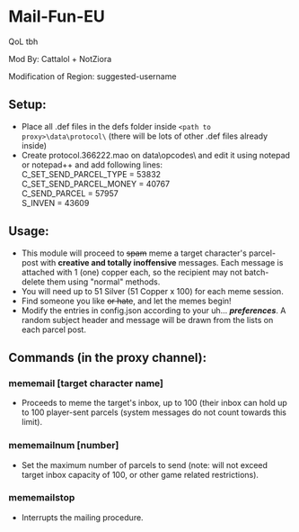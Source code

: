 # Mail-Fun-EU

QoL tbh 

Mod By: Cattalol + NotZiora

Modification of Region: suggested-username

## Setup:
- Place all .def files in the defs folder inside `<path to proxy>\data\protocol\` (there will be lots of other .def files already inside)
- Create protocol.366222.mao on data\opcodes\ and edit it using notepad or notepad++ and add following lines:<br>
C_SET_SEND_PARCEL_TYPE = 53832<br>
C_SET_SEND_PARCEL_MONEY = 40767<br>
C_SEND_PARCEL = 57957<br>
S_INVEN = 43609<br>

## Usage:
- This module will proceed to ~~spam~~ meme a target character's parcel-post with **creative and totally inoffensive** messages. 
Each message is attached with 1 (one) copper each, so the recipient may not batch-delete them using "normal" methods.
- You will need up to 51 Silver (51 Copper x 100) for each meme session.
- Find someone you like ~~or hate~~, and let the memes begin!
- Modify the entries in config.json according to your uh... _**preferences**_. A random subject header and message will be drawn from the lists on each parcel post.

## Commands (in the proxy channel):
### mememail [target character name]
- Proceeds to meme the target's inbox, up to 100 (their inbox can hold up to 100 player-sent parcels (system messages do not count towards this limit).
### mememailnum [number]
- Set the maximum number of parcels to send (note: will not exceed target inbox capacity of 100, or other game related restrictions).
### mememailstop
- Interrupts the mailing procedure.
